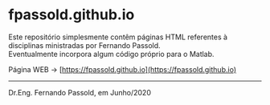 # fpassold.github.io

Este repositório simplesmente contêm páginas HTML referentes à disciplinas ministradas por Fernando Passold.<br />
Eventualmente incorpora algum código próprio para o Matlab.<br>

Página WEB $\rightarrow$ [https://fpassold.github.io](https://fpassold.github.io)

---
Dr.Eng. Fernando Passold, em Junho/2020
